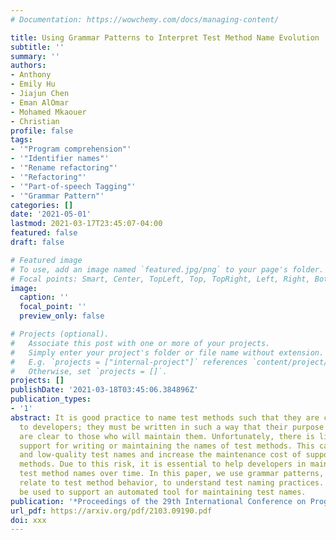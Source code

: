 ```yaml
---
# Documentation: https://wowchemy.com/docs/managing-content/

title: Using Grammar Patterns to Interpret Test Method Name Evolution
subtitle: ''
summary: ''
authors:
- Anthony
- Emily Hu
- Jiajun Chen
- Eman AlOmar
- Mohamed Mkaouer
- Christian
profile: false
tags:
- '"Program comprehension"'
- '"Identifier names"'
- '"Rename refactoring"'
- '"Refactoring"'
- '"Part-of-speech Tagging"'
- '"Grammar Pattern"'
categories: []
date: '2021-05-01'
lastmod: 2021-03-17T23:45:07-04:00
featured: false
draft: false

# Featured image
# To use, add an image named `featured.jpg/png` to your page's folder.
# Focal points: Smart, Center, TopLeft, Top, TopRight, Left, Right, BottomLeft, Bottom, BottomRight.
image:
  caption: ''
  focal_point: ''
  preview_only: false

# Projects (optional).
#   Associate this post with one or more of your projects.
#   Simply enter your project's folder or file name without extension.
#   E.g. `projects = ["internal-project"]` references `content/project/deep-learning/index.md`.
#   Otherwise, set `projects = []`.
projects: []
publishDate: '2021-03-18T03:45:06.384896Z'
publication_types:
- '1'
abstract: It is good practice to name test methods such that they are comprehensible
  to developers; they must be written in such a way that their purpose and functionality
  are clear to those who will maintain them. Unfortunately, there is little automated
  support for writing or maintaining the names of test methods. This can lead to inconsistent
  and low-quality test names and increase the maintenance cost of supporting these
  methods. Due to this risk, it is essential to help developers in maintaining their
  test method names over time. In this paper, we use grammar patterns, and how they
  relate to test method behavior, to understand test naming practices. This data will
  be used to support an automated tool for maintaining test names.
publication: '*Proceedings of the 29th International Conference on Program Comprehension*'
url_pdf: https://arxiv.org/pdf/2103.09190.pdf
doi: xxx
---
```

